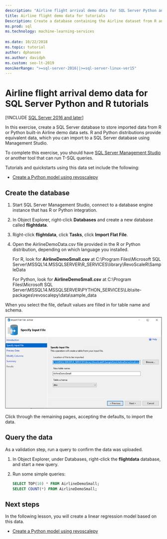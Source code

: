 ```yaml
---
description: "Airline flight arrival demo data for SQL Server Python and R tutorials"
title: Airline flight demo data for tutorials
Description: Create a database containing the Airline dataset from R and Python. This dataset is used in R and Python tutorials for SQL Server Machine Learning Services.
ms.prod: sql
ms.technology: machine-learning-services

ms.date: 10/22/2018  
ms.topic: tutorial
author: dphansen
ms.author: davidph
ms.custom: seo-lt-2019
monikerRange: ">=sql-server-2016||>=sql-server-linux-ver15"
---
```

#  Airline flight arrival demo data for SQL Server Python and R tutorials
[!INCLUDE [SQL Server 2016 and later](../../includes/applies-to-version/sqlserver2016.md)]

In this exercise, create a SQL Server database to store imported data from R or Python built-in Airline demo data sets. R and Python distributions provide equivalent data, which you can import to a SQL Server database using Management Studio.

To complete this exercise, you should have [SQL Server Management Studio](../../ssms/download-sql-server-management-studio-ssms.md?view=sql-server-2017) or another tool that can run T-SQL queries.

Tutorials and quickstarts using this data set include the following:

+  [Create a Python model using revoscalepy](use-python-revoscalepy-to-create-model.md)

## Create the database

1. Start SQL Server Management Studio, connect to a database engine instance that has R or Python integration.  

2. In Object Explorer, right-click **Databases** and create a new database called **flightdata**.

3. Right-click **flightdata**, click **Tasks**, click **Import Flat File**.

4. Open the AirlineDemoData.csv file provided in the R or Python distribution, depending on which language you installed.

   For R, look for **AirlineDemoSmall.csv** at C:\Program Files\Microsoft SQL Server\MSSQL14.MSSQLSERVER\R_SERVICES\library\RevoScaleR\SampleData
   
   For Python, look for **AirlineDemoSmall.csv** at C:\Program Files\Microsoft SQL Server\MSSQL14.MSSQLSERVER\PYTHON_SERVICES\Lib\site-packages\revoscalepy\data\sample_data
  
When you select the file, default values are filled in for table name and schema.

  ![Import flat file wizard showing airline demo defaults](media/import-airlinedemosmall.png)

Click through the remaining pages, accepting the defaults, to import the data.


## Query the data

As a validation step, run a query to confirm the data was uploaded.

1. In Object Explorer, under Databases, right-click the **flightdata** database, and start a new query.

2. Run some simple queries:

    ```sql
    SELECT TOP(10) * FROM AirlineDemoSmall;
    SELECT COUNT(*) FROM AirlineDemoSmall;
    ```

## Next steps

In the following lesson, you will create a linear regression model based on this data.

+ [Create a Python model using revoscalepy](use-python-revoscalepy-to-create-model.md)